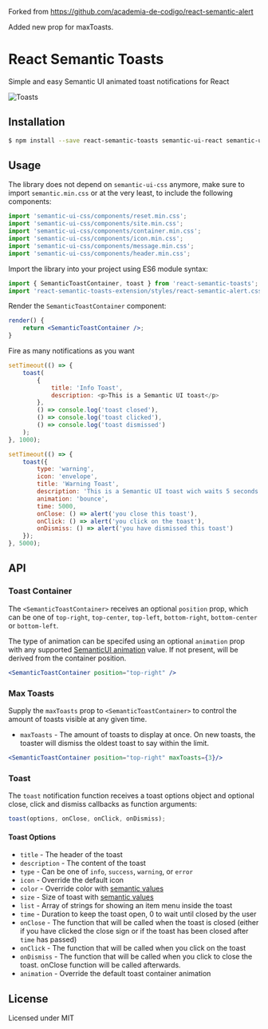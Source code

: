 Forked from https://github.com/academia-de-codigo/react-semantic-alert

Added new prop for maxToasts.

# React Semantic Toasts

Simple and easy Semantic UI animated toast notifications for React

![Toasts](/img/toasts.png?raw=true 'Toasts')

## Installation

```bash
$ npm install --save react-semantic-toasts semantic-ui-react semantic-ui-css
```

## Usage

The library does not depend on `semantic-ui-css` anymore, make sure to import `semantic.min.css` or at the very least, to include the following components:

```javascript
import 'semantic-ui-css/components/reset.min.css';
import 'semantic-ui-css/components/site.min.css';
import 'semantic-ui-css/components/container.min.css';
import 'semantic-ui-css/components/icon.min.css';
import 'semantic-ui-css/components/message.min.css';
import 'semantic-ui-css/components/header.min.css';
```

Import the library into your project using ES6 module syntax:

```javascript
import { SemanticToastContainer, toast } from 'react-semantic-toasts';
import 'react-semantic-toasts-extension/styles/react-semantic-alert.css';
```

Render the `SemanticToastContainer` component:

```jsx
render() {
    return <SemanticToastContainer />;
}
```

Fire as many notifications as you want

```javascript
setTimeout(() => {
    toast(
        {
            title: 'Info Toast',
            description: <p>This is a Semantic UI toast</p>
        },
        () => console.log('toast closed'),
        () => console.log('toast clicked'),
        () => console.log('toast dismissed')
    );
}, 1000);

setTimeout(() => {
    toast({
        type: 'warning',
        icon: 'envelope',
        title: 'Warning Toast',
        description: 'This is a Semantic UI toast wich waits 5 seconds before closing',
        animation: 'bounce',
        time: 5000,
        onClose: () => alert('you close this toast'),
        onClick: () => alert('you click on the toast'),
        onDismiss: () => alert('you have dismissed this toast')
    });
}, 5000);
```

## API

### Toast Container

The `<SemanticToastContainer>` receives an optional `position` prop, which can be one of `top-right`, `top-center`, `top-left`, `bottom-right`, `bottom-center` or `bottom-left`.

The type of animation can be specifed using an optional `animation` prop with any supported [SemanticUI animation](https://semantic-ui.com/modules/transition.html) value. If not present, will be derived from the container position.

```jsx
<SemanticToastContainer position="top-right" />
```
### Max Toasts

Supply the `maxToasts` prop to `<SemanticToastContainer>` to control the amount of toasts visible at any given time.

- `maxToasts` - The amount of toasts to display at once. On new toasts, the toaster will dismiss the oldest toast to say within the limit.

```jsx
<SemanticToastContainer position="top-right" maxToasts={3}/>
```

### Toast

The `toast` notification function receives a toast options object and optional close, click and dismiss callbacks as function arguments:

```javascript
toast(options, onClose, onClick, onDismiss);
```

#### Toast Options

-   `title` - The header of the toast
-   `description` - The content of the toast
-   `type` - Can be one of `info`, `success`, `warning`, or `error`
-   `icon` - Override the default icon
-   `color` - Override color with [semantic values](https://react.semantic-ui.com/collections/message/#variations-color)
-   `size` - Size of toast with [semantic values](https://react.semantic-ui.com/collections/message/#variations-size)
-   `list` - Array of strings for showing an item menu inside the toast
-   `time` - Duration to keep the toast open, 0 to wait until closed by the user
-   `onClose` - The function that will be called when the toast is closed (either if you have clicked the close sign or if the toast has been closed after `time` has passed)
-   `onClick` - The function that will be called when you click on the toast
-   `onDismiss` - The function that will be called when you click to close the toast. onClose function will be called afterwards. 
-   `animation` - Override the default toast container animation

## License

Licensed under MIT
